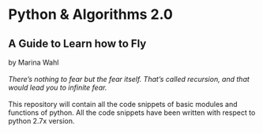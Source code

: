 # Python & Algorithms 2.0
## A Guide to Learn how to Fly 
by Marina Wahl <br></br> 
*There’s nothing to fear but the fear itself. That’s called recursion, and that would lead you to infinite fear.*<br></br>
This repository will contain all the code snippets of basic modules and functions of python. All the code snippets have been written with respect to python 2.7x version.
